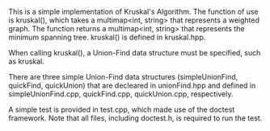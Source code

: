 This is a simple implementation of Kruskal's Algorithm. The function of use is kruskal(), 
which takes a multimap<int, string> that represents a weighted graph. 
The function returns a multimap<int, string> that represents the minimum spanning tree.
kruskal() is defined in kruskal.hpp. 

When calling kruskal(), a Union-Find data structure must be specified, 
such as kruskal<quickUnion>.
 
There are three simple Union-Find data structures (simpleUnionFind, quickFind, quickUnion) that are
decleared in unionFind.hpp and defined in simpleUnionFind.cpp, quickFind.cpp, quickUnion.cpp, respectively.

A simple test is provided in test.cpp, which made use of the doctest framework. 
Note that all files, including doctest.h, is required to run the test. 
